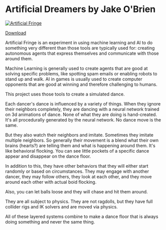 # Artificial Dreamers by Jake O'Brien


[![Artificial Fringe](http://img.youtube.com/vi/vWFjrknq6Dk/0.jpg)](http://www.youtube.com/watch?v=vWFjrknq6Dk "Artificial Fringe")

[Download](https://jakeo.itch.io/artificial-fringe)

Artificial Fringe is an experiment in using machine learning and AI to do something very different than those tools are typically used for: creating autonomous agents that express themselves and communicate with those around them.

Machine Learning is generally used to create agents that are good at solving specific problems, like spotting spam emails or enabling robots to stand up and walk. AI in games is usually used to create computer opponents that are good at winning and therefore challenging to humans.

This project uses those tools to create a simulated dance. 

Each dancer's dance is influenced by a variety of things. When they ignore their neighbors completely, they are dancing with a neural network trained on 3d animations of dance. None of what they are doing is hand-created. It's all procedurally generated by the neural network. No dance move is the same. 

But they also watch their neighbors and imitate. Sometimes they imitate multiple neighbors. So generally their movement is a blend what their own brains (hearts?) are telling them and what is happening around them. It's like behavioral flocking. You can see little pockets of a specific dance appear and disappear on the dance floor.

In addition to this, they have other behaviors that they will either start randomly or based on circumstances. They may engage with another dancer, they may follow others, they look at each other, and they move around each other with actual boid flocking.

Also, you can let balls loose and they will chase and hit them around.

They are all subject to physics. They are not ragdolls, but they have full collider rigs and IK solvers and are moved via physics.

All of these layered systems combine to make a dance floor that is always doing something and never the same thing.
